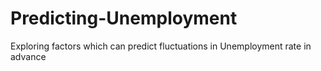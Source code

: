 # Predicting-Unemployment
Exploring factors which can predict fluctuations in Unemployment rate in advance
